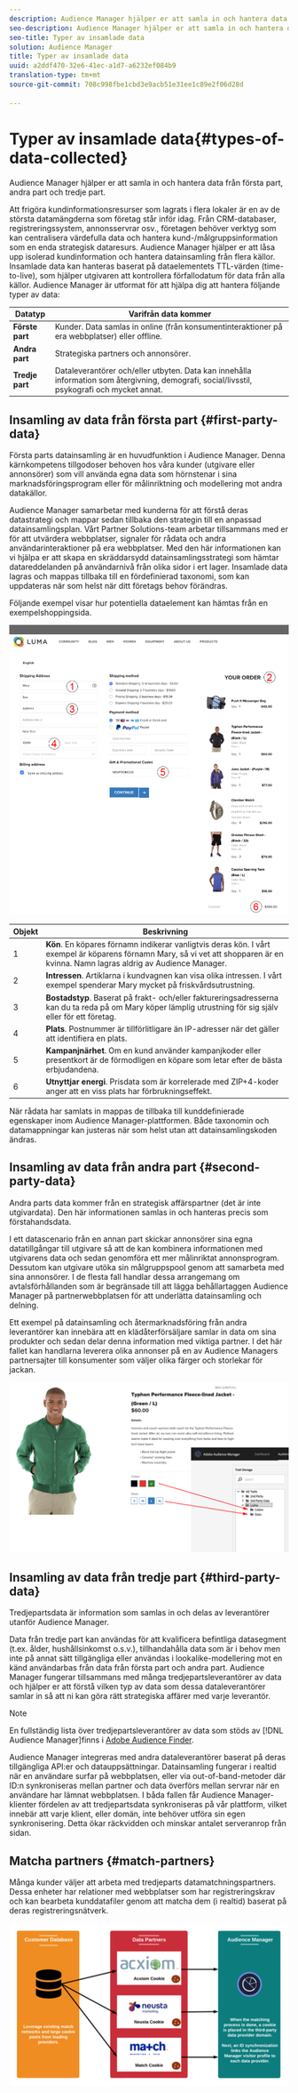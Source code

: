 ```yaml
---
description: Audience Manager hjälper er att samla in och hantera data från första part, andra part och tredje part.
seo-description: Audience Manager hjälper er att samla in och hantera data från första part, andra part och tredje part.
seo-title: Typer av insamlade data
solution: Audience Manager
title: Typer av insamlade data
uuid: a2ddf470-32e6-41ec-a1d7-a6232ef084b9
translation-type: tm+mt
source-git-commit: 708c998fbe1cbd3e9acb51e31ee1c89e2f06d28d

---
```



# Typer av insamlade data{#types-of-data-collected}

Audience Manager hjälper er att samla in och hantera data från första part, andra part och tredje part.

Att frigöra kundinformationsresurser som lagrats i flera lokaler är en av de största datamängderna som företag står inför idag. Från CRM-databaser, registreringssystem, annonsservrar osv., företagen behöver verktyg som kan centralisera värdefulla data och hantera kund-/målgruppsinformation som en enda strategisk dataresurs. Audience Manager hjälper er att låsa upp isolerad kundinformation och hantera datainsamling från flera källor. Insamlade data kan hanteras baserat på dataelementets TTL-värden (time-to-live), som hjälper utgivaren att kontrollera förfallodatum för data från alla källor. Audience Manager är utformat för att hjälpa dig att hantera följande typer av data:

| Datatyp | Varifrån data kommer |
|---|---|
| **Förste part** | Kunder. Data samlas in online (från konsumentinteraktioner på era webbplatser) eller offline. |
| **Andra part** | Strategiska partners och annonsörer. |
| **Tredje part** | Dataleverantörer och/eller utbyten. Data kan innehålla information som återgivning, demografi, social/livsstil, psykografi och mycket annat. |

## Insamling av data från första part {#first-party-data}

Första parts datainsamling är en huvudfunktion i Audience Manager. Denna kärnkompetens tillgodoser behoven hos våra kunder (utgivare eller annonsörer) som vill använda egna data som hörnstenar i sina marknadsföringsprogram eller för målinriktning och modellering mot andra datakällor.

<!-- 

c_1st_party_data.xml

 -->

Audience Manager samarbetar med kunderna för att förstå deras datastrategi och mappar sedan tillbaka den strategin till en anpassad datainsamlingsplan. Vårt Partner Solutions-team arbetar tillsammans med er för att utvärdera webbplatser, signaler för rådata och andra användarinteraktioner på era webbplatser. Med den här informationen kan vi hjälpa er att skapa en skräddarsydd datainsamlingsstrategi som hämtar datareddelanden på användarnivå från olika sidor i ert lager. Insamlade data lagras och mappas tillbaka till en fördefinierad taxonomi, som kan uppdateras när som helst när ditt företags behov förändras.

Följande exempel visar hur potentiella dataelement kan hämtas från en exempelshoppingsida.

![kundvagnsdata](assets/shopping-cart-data.png)

| Objekt | Beskrivning |
|---|---|
| 1 | **Kön**. En köpares förnamn indikerar vanligtvis deras kön. I vårt exempel är köparens förnamn Mary, så vi vet att shopparen är en kvinna. Namn lagras aldrig av Audience Manager. |
| 2 | **Intressen**. Artiklarna i kundvagnen kan visa olika intressen. I vårt exempel spenderar Mary mycket på friskvårdsutrustning. |
| 3 | **Bostadstyp**. Baserat på frakt- och/eller faktureringsadresserna kan du ta reda på om Mary köper lämplig utrustning för sig själv eller för ett företag. |
| 4 | **Plats**. Postnummer är tillförlitligare än IP-adresser när det gäller att identifiera en plats. |
| 5 | **Kampanjnärhet**. Om en kund använder kampanjkoder eller presentkort är de förmodligen en köpare som letar efter de bästa erbjudandena. |
| 6 | **Utnyttjar energi**. Prisdata som är korrelerade med ZIP+4-koder anger att en viss plats har förbrukningseffekt. |

När rådata har samlats in mappas de tillbaka till kunddefinierade egenskaper inom Audience Manager-plattformen. Både taxonomin och datamappningar kan justeras när som helst utan att datainsamlingskoden ändras.

## Insamling av data från andra part {#second-party-data}

Andra parts data kommer från en strategisk affärspartner (det är inte utgivardata). Den här informationen samlas in och hanteras precis som förstahandsdata.

<!-- 

c_2nd_party_data.xml

 -->

I ett datascenario från en annan part skickar annonsörer sina egna datatillgångar till utgivare så att de kan kombinera informationen med utgivarens data och sedan genomföra ett mer målinriktat annonsprogram. Dessutom kan utgivare utöka sin målgruppspool genom att samarbeta med sina annonsörer. I de flesta fall handlar dessa arrangemang om avtalsförhållanden som är begränsade till att lägga behållartaggen Audience Manager på partnerwebbplatsen för att underlätta datainsamling och delning.

Ett exempel på datainsamling och återmarknadsföring från andra leverantörer kan innebära att en klädåterförsäljare samlar in data om sina produkter och sedan delar denna information med viktiga partner. I det här fallet kan handlarna leverera olika annonser på en av Audience Managers partnersajter till konsumenter som väljer olika färger och storlekar för jackan.

![](assets/shopping-cart-traits.png)

## Insamling av data från tredje part {#third-party-data}

Tredjepartsdata är information som samlas in och delas av leverantörer utanför Audience Manager.

<!-- 

c_3rd_party_data.xml

 -->

Data från tredje part kan användas för att kvalificera befintliga datasegment (t.ex. ålder, hushållsinkomst o.s.v.), tillhandahålla data som är i behov men inte på annat sätt tillgängliga eller användas i lookalike-modellering mot en känd användarbas från data från första part och andra part. Audience Manager fungerar tillsammans med många tredjepartsleverantörer av data och hjälper er att förstå vilken typ av data som dessa dataleverantörer samlar in så att ni kan göra rätt strategiska affärer med varje leverantör.

>[!NOTE]
>
>En fullständig lista över tredjepartsleverantörer av data som stöds av [!DNL Audience Manager]finns i [Adobe Audience Finder](https://www.adobe-audience-finder.com/).

Audience Manager integreras med andra dataleverantörer baserat på deras tillgängliga API:er och datauppsättningar. Datainsamling fungerar i realtid när en användare surfar på webbplatsen, eller via out-of-band-metoder där ID:n synkroniseras mellan partner och data överförs mellan servrar när en användare har lämnat webbplatsen. I båda fallen får Audience Manager-klienter fördelen av att tredjepartsdata synkroniseras på vår plattform, vilket innebär att varje klient, eller domän, inte behöver utföra sin egen synkronisering. Detta ökar räckvidden och minskar antalet serveranrop från sidan.

## Matcha partners {#match-partners}

Många kunder väljer att arbeta med tredjeparts datamatchningspartners. Dessa enheter har relationer med webbplatser som har registreringskrav och kan bearbeta kunddatafiler genom att matcha dem (i realtid) baserat på deras registreringsnätverk.

![data-provider-match](assets/data-provider-match.png)
